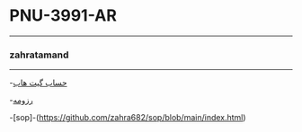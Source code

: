 # PNU-3991-AR
---------
### zahratamand
----------
-[حساب گیت هاب](https://github.com/zahra682)
</s></s>


-[رزومه](https://zahra682.github.io)


-[sop]-(https://github.com/zahra682/sop/blob/main/index.html)
</s></s>

